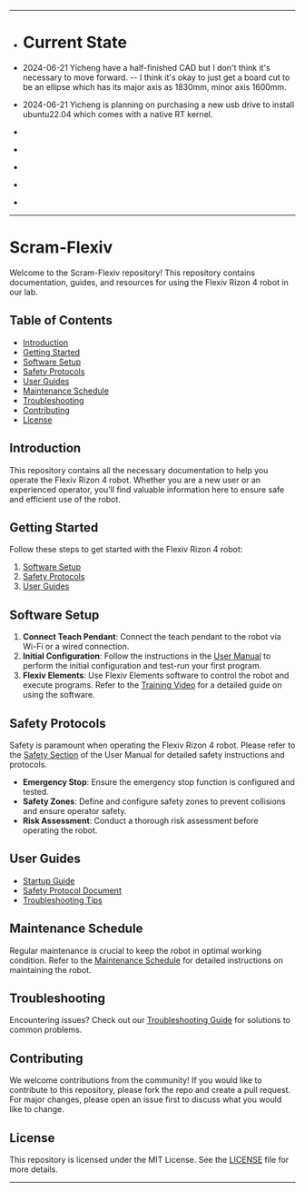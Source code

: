 ------------------------------------------------------------------------------------------
+ # Current State
- 2024-06-21 Yicheng have a half-finished CAD but I don't think it's necessary to move forward.
  -- I think it's okay to just get a board cut to be an ellipse which has its major axis as 1830mm, minor axis 1600mm.
+ 2024-06-21 Yicheng is planning on purchasing a new usb drive to install ubuntu22.04 which comes with a native RT kernel.
-
+
-
+
-
------------------------------------------------------------------------------------------



# Scram-Flexiv

Welcome to the Scram-Flexiv repository! This repository contains documentation, guides, and resources for using the Flexiv Rizon 4 robot in our lab.

## Table of Contents
- [Introduction](#introduction)
- [Getting Started](#getting-started)
- [Software Setup](#software-setup)
- [Safety Protocols](#safety-protocols)
- [User Guides](#user-guides)
- [Maintenance Schedule](#maintenance-schedule)
- [Troubleshooting](#troubleshooting)
- [Contributing](#contributing)
- [License](#license)

## Introduction
This repository contains all the necessary documentation to help you operate the Flexiv Rizon 4 robot. Whether you are a new user or an experienced operator, you'll find valuable information here to ensure safe and efficient use of the robot.

## Getting Started
Follow these steps to get started with the Flexiv Rizon 4 robot:

1. [Software Setup](#software-setup)
2. [Safety Protocols](#safety-protocols)
3. [User Guides](#user-guides)

## Software Setup
1. **Connect Teach Pendant**: Connect the teach pendant to the robot via Wi-Fi or a wired connection.
2. **Initial Configuration**: Follow the instructions in the [User Manual](path/to/User_Manual.pdf) to perform the initial configuration and test-run your first program.
3. **Flexiv Elements**: Use Flexiv Elements software to control the robot and execute programs. Refer to the [Training Video](path/to/Training_Video.pdf) for a detailed guide on using the software.

## Safety Protocols
Safety is paramount when operating the Flexiv Rizon 4 robot. Please refer to the [Safety Section](path/to/User_Manual.pdf#page=5) of the User Manual for detailed safety instructions and protocols.

- **Emergency Stop**: Ensure the emergency stop function is configured and tested.
- **Safety Zones**: Define and configure safety zones to prevent collisions and ensure operator safety.
- **Risk Assessment**: Conduct a thorough risk assessment before operating the robot.

## User Guides
- [Startup Guide](docs/guides/Flexiv_Rizon_Quick_Start_Guide_V3_202301.pdf)
- [Safety Protocol Document](docs/safety/safety_protocol.md)
- [Troubleshooting Tips](path/to/Troubleshooting.pdf)

## Maintenance Schedule
Regular maintenance is crucial to keep the robot in optimal working condition. Refer to the [Maintenance Schedule](path/to/Maintenance_Schedule.pdf) for detailed instructions on maintaining the robot.

## Troubleshooting
Encountering issues? Check out our [Troubleshooting Guide](path/to/Troubleshooting.pdf) for solutions to common problems.

## Contributing
We welcome contributions from the community! If you would like to contribute to this repository, please fork the repo and create a pull request. For major changes, please open an issue first to discuss what you would like to change.

## License
This repository is licensed under the MIT License. See the [LICENSE](path/to/LICENSE) file for more details.

---
